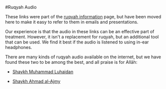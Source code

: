 [title: Ruqyah Audio - muhammadtim.com]:/
[menu: Ruqyah Audio]:/
[menu-locgroup: ruqyah]:/
[order: 5]:/

#Ruqyah Audio

These links were part of the [ruqyah information](/ruqyah) page, but have been moved here to make it easy to refer to them in emails and presentations.

Our experience is that the audio in these links can be an effective part of treatment. However, it isn't a replacement for ruqyah, but an additional tool that can be used. We find it best if the audio is listened to using in-ear headphones.

There are many kinds of ruqyah audio available on the internet, but we have found these two to be among the best, and all praise is for Allāh:

* [Shaykh Muhammad Luhaidan](http://youtu.be/0O0Q_-oc1rU)

* [Shaykh Ahmad al-Ajmy](http://quranaudiodownload.com/audio/ruqyah/Sheikh_Ahmed_Bin_Ali_Al-Ajmy_Ruqya.mp3)
 